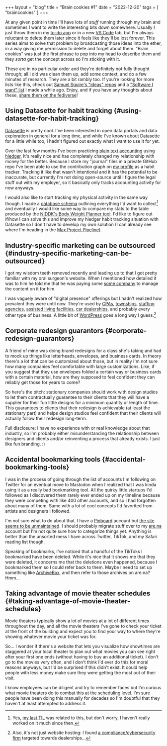 +++
layout = "blog"
title = "Brain cookies #1"
date = "2022-12-20"
tags = [
  "braincookies"
]
+++

At any given point in time I'll have lots of _stuff_ running through my brain and sometimes I want to write the interesting bits down somewhere. Usually I just throw them in my [to-do app](https://todoist.com) or in a new [VS Code](https://code.visualstudio.com) tab, but I'm always reluctant to delete them later since it feels like they'll be lost forever. This series aims to solve that problem by broadcasting those ideas into the ether, in a way giving me permission to delete and forget about them. "Brain cookies" was just the first phrase to pop into my head to describe them and they _sorta_ get the concept across so I'm sticking with it.

<!--more-->

These are in no particular order and they're definitely not fully thought through; all I did was clean them up, add some context, and do a few minutes of research. They are a bit rambly too. If you're looking for more lists like this, check out [Samuel Squire's "ideas" repos](https://github.com/samsquire/ideas) and a ["Software I want" list](https://github.com/themaxdavitt/software-i-want) I made a while ago. Enjoy, and if you have any thoughts about these, [share them on the fediverse](https://fosstodon.org/@themaxdavitt/109549047400049154)!

## Using Datasette for habit tracking {#using-datasette-for-habit-tracking}

[Datasette](https://datasette.io) is pretty cool. I've been interested in open data portals and data exploration in general for a long time, and while I've known about Datasette for a little while too, I hadn't figured out exactly what I want to use it for yet.

Over the last few months I've been practicing [plain text accounting](https://plaintextaccounting.org) using [hledger](https://hledger.org). It's really nice and has completely changed my relationship with money for the better. Because I store my "journal" files in a private GitHub repo I've been able to use the contribution graph on [my profile](https://github.com/themaxdavitt) as a habit tracker. Tracking it like that wasn't intentional and it has the potential to be inaccurate, but currently I'm not doing open-source until I figure the legal stuff out with my employer, so it basically only tracks accounting activity for now anyways. 

I would also like to start tracking my physical activity in the same way though. I made a [database schema](https://gist.github.com/themaxdavitt/563e349613cc41a0456d38a1215e5ec0) outlining everything I'd want to collect[^1] and eventually I would like some way to compare my stats to the table produced by the [NIDDK's Body Weight Planner tool](https://www.niddk.nih.gov/bwp). I'd like to figure out if/how I can solve this and improve my hledger habit tracking situation with Datasette so I don't have to develop my own solution (I can already see where I'm heading in the [Max Project Pipeline](https://max.davitt.me/blog/good-enough/#fn:4)).

[^1]: Yes, [my last TIL](https://max.davitt.me/blog/turn-bash-array-into-cmd-args/) was related to this, but don't worry, I haven't really worked on it much since then.

## Industry-specific marketing can be outsourced {#industry-specific-marketing-can-be-outsourced}

I got my wisdom teeth removed recently and leading up to that I got pretty familiar with my oral surgeon's website. When I mentioned how detailed it was to him he told me that he was paying some [some company](https://www.pbhs.com) to manage the content on it for him.

I was vaguely aware of "digital presence" offerings but I hadn't realized how prevalent they were until now. They're used by [CPAs](https://www.cpasitesolutions.com), [townships](https://www.townweb.com), [staffing agencies](https://www.haleymarketing.com/services/websites/), [assisted living facilities](https://www.ltcwebsitesolutions.com), [car dealerships](https://www.sincrodigital.com), and probably every other type of business. A little bit of [WordPress](https://wordpress.org) goes a long way I guess.[^2]

[^2]: Also, it's not just website hosting: I found [a compliance/cybersecurity firm](https://complyauto.com) targeted towards dealerships...

## Corporate redesign guarantors {#corporate-redesign-guarantors}

<!-- todo: link Syd's website when it's back up -->

A friend of mine was doing brand redesigns for a class she's taking and had to mock up things like letterheads, envelopes, and business cards. In theory there's a lot that can be customized about those, but in reality I'm not sure how many companies feel comfortable with large customizations. Like, if you suggest that they use envelopes folded a certain way or business cards with a certain material, how are they supposed to feel confident they can reliably get those for years to come?

So here's the pitch: stationary companies should work with design studios to let them contractually guarantee to their clients that they will have a supplier for their fun little designs for a minimum quantity or length of time. This guarantees to clients that their redesign is achievable (at least the stationary part) and helps design studios feel confident that their clients will actually follow their redesign long-term.

Full disclosure: I have no experience with or real knowledge about that industry, so I'm probably either misunderstanding the relationship between designers and clients and/or reinventing a process that already exists. I just like fun branding. :)

## Accidental bookmarking tools {#accidental-bookmarking-tools}

I was in the process of going through the list of accounts I'm following on Twitter for an eventual move to Mastodon when I realized that I was kinda using it as a really bad bookmarking tool. All the quirky little startups I'd followed as I discovered them rarely ever ended up on my timeline because they were competing with like 400 other accounts, and so I had forgotten about many of them. Same with a lot of cool concepts I'd favorited from artists and designers I followed.

I'm not sure what to do about that. I have a [Pinboard](https://pinboard.in) account but [the site seems to be unmaintained](https://news.ycombinator.com/item?id=34062802). I should probably migrate stuff over to my [are.na](https://are.na) account but I'm not quite sure how to categorize things yet. Anything is better than the unsorted mess I have across Twitter, TikTok, and my Safari reading list though.

Speaking of bookmarks, I've noticed that a handful of the TikToks I bookmarked have been deleted. While it's nice that it shows me that they were deleted, it concerns me that the deletions even happened, because I bookmarked them so I could refer back to them. Maybe I need to set up something like [ArchiveBox](https://archivebox.io), and then refer to those archives on are.na? Hmm...

## Taking advantage of movie theater schedules {#taking-advantage-of-movie-theater-schedules}

Movie theaters typically show a lot of movies at a lot of different times throughout the day, and all the movie theaters I've gone to check your ticket at the front of the building and expect you to find your way to where they're showing whatever movie your ticket was for.

So... I wonder if there's a website that lets you visualize how showtimes are staggered at your local theater to plan out what movies you can see right after your first one ends (without having to buy an additional ticket). I don't go to the movies very often, and I don't think I'd ever do this for moral reasons anyways, but I'd be surprised if this didn't exist. It could help people with less money make sure they were getting the most out of their visit.

I know employees can be diligent and try to remember faces but I'm curious what movie theaters do to combat this at the scheduling level. I'm sure people have been doing this manually for decades so I'm doubtful that they haven't at least attempted to address it. 
